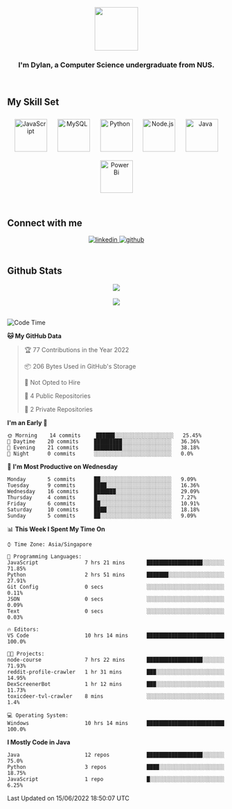 <div align="center">
<img src="https://c.tenor.com/Wx9IEmZZXSoAAAAi/hi.gif" align="center" height="" width="100" />
</div>  
  

### <div align="center">I'm Dylan, a Computer Science undergraduate from NUS.</div>  
  

<br/>  


## My Skill Set  

<div align="center">  
<img style="margin: 10px" src="https://profilinator.rishav.dev/skills-assets/javascript-original.svg" alt="JavaScript" height="75" />  
<img style="margin: 10px" src="https://profilinator.rishav.dev/skills-assets/mysql-original-wordmark.svg" alt="MySQL" height="75" />  
<img style="margin: 10px" src="https://profilinator.rishav.dev/skills-assets/python-original.svg" alt="Python" height="75" />  
<img style="margin: 10px" src="https://profilinator.rishav.dev/skills-assets/nodejs-original-wordmark.svg" alt="Node.js" height="75" />  
<img style="margin: 10px" src="https://profilinator.rishav.dev/skills-assets/java-original-wordmark.svg" alt="Java" height="75" />  
<img style="margin: 10px" src="https://profilinator.rishav.dev/skills-assets/powerbi.png" alt="Power Bi" height="75" />  
</div>

</td><td valign="top" width="33%">

</td><td valign="top" width="33%">

<br/>  


## Connect with me  
<div align="center">  
<a href="https://www.linkedin.com/in/dylansja/" target="_blank">
<img src=https://img.shields.io/badge/linkedin-%231E77B5.svg?&style=for-the-badge&logo=linkedin&logoColor=white alt=linkedin style="margin-bottom: 5px;" />
</a>
<a href="https://github.com/dsja612/" target="_blank">
<img src=https://img.shields.io/badge/github-%2324292e.svg?&style=for-the-badge&logo=github&logoColor=white alt=github style="margin-bottom: 5px;" />
</a>  
</div>
  

<br/>  


## Github Stats  

<div align="center">
<img src="https://github-readme-stats.vercel.app/api?username=dsja612&show_icons=true&theme=apprentice" align="center" />
</div>  

<br />
  
<div align="center">
<img src="https://github-readme-streak-stats.herokuapp.com?user=dsja612&theme=dark" align="center" />
</div>  

<br />
  
<!--START_SECTION:waka-->
![Code Time](http://img.shields.io/badge/Code%20Time-0%20secs-blue)

**🐱 My GitHub Data** 

> 🏆 77 Contributions in the Year 2022
 > 
> 📦 206 Bytes Used in GitHub's Storage 
 > 
> 🚫 Not Opted to Hire
 > 
> 📜 4 Public Repositories 
 > 
> 🔑 2 Private Repositories  
 > 
**I'm an Early 🐤** 

```text
🌞 Morning    14 commits     ██████░░░░░░░░░░░░░░░░░░░   25.45% 
🌆 Daytime    20 commits     █████████░░░░░░░░░░░░░░░░   36.36% 
🌃 Evening    21 commits     █████████░░░░░░░░░░░░░░░░   38.18% 
🌙 Night      0 commits      ░░░░░░░░░░░░░░░░░░░░░░░░░   0.0%

```
📅 **I'm Most Productive on Wednesday** 

```text
Monday       5 commits      ██░░░░░░░░░░░░░░░░░░░░░░░   9.09% 
Tuesday      9 commits      ████░░░░░░░░░░░░░░░░░░░░░   16.36% 
Wednesday    16 commits     ███████░░░░░░░░░░░░░░░░░░   29.09% 
Thursday     4 commits      █░░░░░░░░░░░░░░░░░░░░░░░░   7.27% 
Friday       6 commits      ██░░░░░░░░░░░░░░░░░░░░░░░   10.91% 
Saturday     10 commits     ████░░░░░░░░░░░░░░░░░░░░░   18.18% 
Sunday       5 commits      ██░░░░░░░░░░░░░░░░░░░░░░░   9.09%

```


📊 **This Week I Spent My Time On** 

```text
⌚︎ Time Zone: Asia/Singapore

💬 Programming Languages: 
JavaScript               7 hrs 21 mins       ██████████████████░░░░░░░   71.85% 
Python                   2 hrs 51 mins       ███████░░░░░░░░░░░░░░░░░░   27.91% 
Git Config               0 secs              ░░░░░░░░░░░░░░░░░░░░░░░░░   0.11% 
JSON                     0 secs              ░░░░░░░░░░░░░░░░░░░░░░░░░   0.09% 
Text                     0 secs              ░░░░░░░░░░░░░░░░░░░░░░░░░   0.03%

🔥 Editors: 
VS Code                  10 hrs 14 mins      █████████████████████████   100.0%

🐱‍💻 Projects: 
node-course              7 hrs 22 mins       ██████████████████░░░░░░░   71.93% 
reddit-profile-crawler   1 hr 31 mins        ███░░░░░░░░░░░░░░░░░░░░░░   14.95% 
DexScreenerBot           1 hr 12 mins        ███░░░░░░░░░░░░░░░░░░░░░░   11.73% 
toxicdeer-tvl-crawler    8 mins              ░░░░░░░░░░░░░░░░░░░░░░░░░   1.4%

💻 Operating System: 
Windows                  10 hrs 14 mins      █████████████████████████   100.0%

```

**I Mostly Code in Java** 

```text
Java                     12 repos            ██████████████████░░░░░░░   75.0% 
Python                   3 repos             ████░░░░░░░░░░░░░░░░░░░░░   18.75% 
JavaScript               1 repo              █░░░░░░░░░░░░░░░░░░░░░░░░   6.25%

```



 Last Updated on 15/06/2022 18:50:07 UTC
<!--END_SECTION:waka-->
